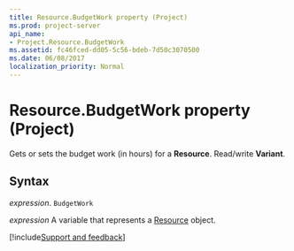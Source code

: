 ```yaml
---
title: Resource.BudgetWork property (Project)
ms.prod: project-server
api_name:
- Project.Resource.BudgetWork
ms.assetid: fc46fced-dd05-5c56-bdeb-7d50c3070500
ms.date: 06/08/2017
localization_priority: Normal
---
```



# Resource.BudgetWork property (Project)

Gets or sets the budget work (in hours) for a  **Resource**. Read/write **Variant**.


## Syntax

_expression_. `BudgetWork`

_expression_ A variable that represents a [Resource](./Project.Resource.md) object.

[!include[Support and feedback](~/includes/feedback-boilerplate.md)]